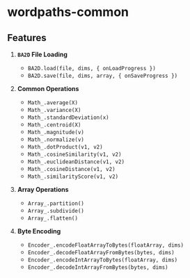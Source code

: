 # wordpaths-common

## Features 

1. **`BA2D` File Loading** 
    * `BA2D.load(file, dims, { onLoadProgress })`
    * `BA2D.save(file, dims, array, { onSaveProgress })`

2. **Common Operations**
    * `Math_.average(X)`
    * `Math_.variance(X)`
    * `Math_.standardDeviation(x)`
    * `Math_.centroid(X)`
    * `Math_.magnitude(v)`
    * `Math_.normalize(v)`
    * `Math_.dotProduct(v1, v2)`
    * `Math_.cosineSimilarity(v1, v2)`
    * `Math_.euclideanDistance(v1, v2)`
    * `Math_.cosineDistance(v1, v2)`
    * `Math_.similarityScore(v1, v2)`

3. **Array Operations** 
    * `Array_.partition()`
    * `Array_.subdivide()`
    * `Array_.flatten()`

4. **Byte Encoding** 
    * `Encoder_.encodeFloatArrayToBytes(floatArray, dims)`
    * `Encoder_.decodeFloatArrayFromBytes(bytes, dims)`
    * `Encoder_.encodeIntArrayToBytes(floatArray, dims)`
    * `Encoder_.decodeIntArrayFromBytes(bytes, dims)`
